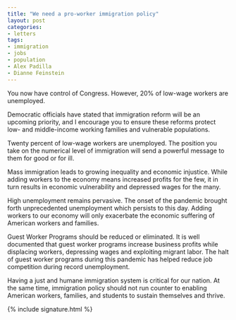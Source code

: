 ```yaml
---
title: "We need a pro-worker immigration policy"
layout: post
categories:
- letters
tags:
- immigration
- jobs
- population
- Alex Padilla
- Dianne Feinstein
---
```


You now have control of Congress. However, 20% of low-wage workers are unemployed.

Democratic officials have stated that immigration reform will be an upcoming priority, and I encourage you to ensure these reforms protect low- and middle-income working families and vulnerable populations.

Twenty percent of low-wage workers are unemployed. The position you take on the numerical level of immigration will send a powerful message to them for good or for ill.

Mass immigration leads to growing inequality and economic injustice. While adding workers to the economy means increased profits for the few, it in turn results in economic vulnerability and depressed wages for the many.

High unemployment remains pervasive. The onset of the pandemic brought forth unprecedented unemployment which persists to this day. Adding workers to our economy will only exacerbate the economic suffering of American workers and families.

Guest Worker Programs should be reduced or eliminated. It is well documented that guest worker programs increase business profits while displacing workers, depressing wages and exploiting migrant labor. The halt of guest worker programs during this pandemic has helped reduce job competition during record unemployment.

Having a just and humane immigration system is critical for our nation. At the same time, immigration policy should not run counter to enabling American workers, families, and students to sustain themselves and thrive.

{% include signature.html %}
